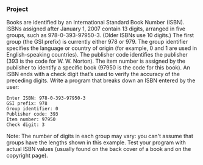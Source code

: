 ### Project

Books are identified by an International Standard Book Number (ISBN). ISBNs assigned after January 1, 2007 contain 13 digits, arranged in five groups, such as 978-0-393-97950-3. (Older ISBNs use 10 digits.) The first group (the GSI prefix) is currently either 978 or 979. The group identifier specifies the language or country of origin (for example, 0 and 1 are used in English-speaking countries). The publisher code identifies the publisher (393 is the code for W. W. Norton). The item number is assigned by the publisher to identify a specific book (97950 is the code for this book). An ISBN ends with a check digit that’s used to verify the accuracy of the preceding digits. Write a program that breaks down an ISBN entered by the user:

```
Enter ISBN: 978-0-393-97950-3
GSI prefix: 978
Group identifier: 0
Publisher code: 393
Item number: 97950
Check digit: 3
```

Note: The number of digits in each group may vary: you can't assume that groups have the lengths shown in this example. Test your program with actual ISBN values (usually found on the back cover of a book and on the copyright page).
